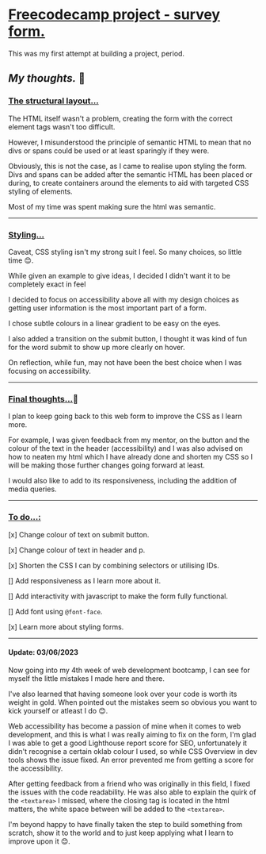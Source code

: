 # <ins>Freecodecamp project - survey form.</ins>

This was my first attempt at building a project, period.

## ***My thoughts.*** :thought_balloon:

### <ins>The structural layout…</ins>

The HTML itself wasn't a problem, creating the form with the correct element tags wasn't too difficult.

However, I misunderstood the principle of semantic HTML to mean that no divs or spans could be used or at least sparingly if they were.

Obviously, this is not the case, as I came to realise upon styling the form.
Divs and spans can be added after the semantic HTML has been placed or during, to create containers around the elements to aid with targeted CSS styling of elements.

Most of my time was spent making sure the html was semantic.

***

### <ins>Styling…</ins>

Caveat, CSS styling isn't my strong suit I feel.
So many choices, so little time 😊.

While given an example to give ideas, I decided I didn't want it to be completely exact in feel

I decided to focus on accessibility above all with my design choices as getting user information is the most important part of a form.

I chose subtle colours in a linear gradient to be easy on the eyes.

I also added a transition on the submit button, I thought it was kind of fun for the word submit to show up more clearly on hover.

On reflection, while fun, may not have been the best choice when I was focusing on accessibility.

***

### <ins>Final thoughts…</ins>:thought_balloon:

I plan to keep going back to this web form to improve the CSS as I learn more.

For example,  I was given feedback from my mentor, on the button and the colour of the text in the header (accessibility) and I was also advised on how to neaten my html which I have already done and shorten my CSS so I will be making those further changes going forward at least. 

I would also like to add to its responsiveness, including the addition of media queries.

***

### <ins>To do…:</ins>

[x] Change colour of text on submit button.

[x] Change colour of text in header and p.

[x] Shorten the CSS I can by combining selectors or utilising IDs.

[] Add responsiveness as I learn more about it.

[] Add interactivity with javascript to make the form fully functional.

[] Add font using ```@font-face```.

[x] Learn more about styling forms.

***

#### Update: 03/06/2023

Now going into my 4th week of web development bootcamp, I can see for myself the little mistakes I made here and there. 

I've also learned that having someone look over your code is worth its weight in gold.  When pointed out the mistakes seem so obvious you want to kick yourself or atleast I do 😊.

Web accessibility has become a passion of mine when it comes to web development, and this is what I was really aiming to fix on the form, I'm glad I was able to get a good Lighthouse report score for SEO, unfortunately it didn't recognise a certain oklab colour I used, so while CSS Overview in dev tools shows the issue fixed.
An error prevented me from getting a score for the accessibility.

After getting feedback from a friend who was originally in this field, I fixed the issues with the code readability.
He was also able to explain the quirk of the ```<textarea>``` I missed, where the closing tag is located in the html matters,
the white space between will be added to the ```<textarea>```.

I'm beyond happy to have finally taken the step to build something from scratch, show it to the world and to just keep applying what I learn to improve upon it 😊.